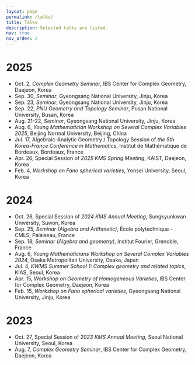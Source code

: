 ```yaml
---
layout: page
permalink: /talks/
title: Talks
description: Selected talks are listed.
nav: true
nav_order: 2
---
```

# 2025
* Oct. 2, *Complex Geometry Seminar*, IBS Center for Complex Geometry, Daejeon, Korea
* Sep. 30, *Seminar*, Gyeongsang National University, Jinju, Korea
* Sep. 23, *Seminar*, Gyeongsang National University, Jinju, Korea
* Sep. 22, *PNU Geometry and Topology Seminar*, Pusan National University, Busan, Korea
* Aug. 21-22, *Seminar*, Gyeongsang National University, Jinju, Korea
* Aug. 6, *Young Mathematician Workshop on Several Complex Variables 2025*, Beijing Normal University, Beijing, China
* Jul. 17, Algebraic-Analytic Geometry / Topology Session of *the 5th Korea-France Conference in Mathematics*, Institut de Mathématique de Bordeaux, Bordeaux, France
* Apr. 26, Special Session of *2025 KMS Spring Meeting*, KAIST, Daejeon, Korea
* Feb. 4, *Workshop on Fano spherical varieties*, Yonsei University, Seoul, Korea

# 2024
* Oct. 26, Special Session of *2024 KMS Annual Meeting*, Sungkyunkwan University, Suwon, Korea
* Sep. 25, *Seminar (Algebra and Arithmetic)*, École polytechnique - CMLS, Palaiseau, France
* Sep. 18, *Seminar (Algebra and geometry)*, Institut Fourier, Grenoble, France
* Aug. 6, *Young Mathematicians Workshop on Several Complex Variables 2024*, Osaka Metropolitan University, Osaka, Japan
* Jul. 4, *KWMS Summer School 1: Complex geometry and related topics*, KIAS, Seoul, Korea
* Apr. 15, *Workshop on Geometry of Homogeneous Varieties*, IBS Center for Complex Geometry, Daejeon, Korea
* Feb. 15, *Workshop on Fano spherical varieties*, Gyeongsang National University, Jinju, Korea

# 2023
* Oct. 27, Special Session of *2023 KMS Annual Meeting*, Seoul National University, Seoul, Korea
* Aug. 7, *Complex Geometry Seminar*, IBS Center for Complex Geometry, Daejeon, Korea
